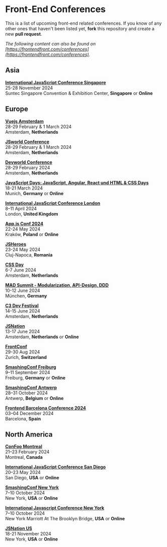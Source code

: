 # Front-End Conferences

This is a list of upcoming front-end related conferences. If you know of any other ones that haven't been listed yet, **fork** this repository and create a new **pull request**.

*The following content can also be found on [https://frontendfront.com/conferences](https://frontendfront.com/conferences).*

## Asia

[**International JavaScript Conference Singapore**](https://javascript-conference.com/singapore/)  
25-28 November 2024  
Suntec Singapore Convention & Exhibition Center, **Singapore** or **Online**

## Europe

[**Vuejs Amsterdam**](https://vuejs.amsterdam/)  
28-29 February & 1 March 2024  
Amsterdam, **Netherlands** 

[**JSworld Conference**](https://jsworldconference.com/)  
28-29 February & 1 March 2024  
Amsterdam, **Netherlands** 

[**Devworld Conference**](https://devworldconference.com/)  
28-29 February 2024  
Amsterdam, **Netherlands** 

[**JavaScript Days: JavaScript, Angular, React und HTML & CSS Days**](https://javascript-days.de/muenchen/)  
18-21 March 2024  
Munich, **Germany** or **Online**

[**International JavaScript Conference London**](https://javascript-conference.com/london/)  
8–11 April 2024  
London, **United Kingdom**

[**App.js Conf 2024**](https://appjs.co/)  
22-24 May 2024  
Kraków, **Poland** or **Online**

[**JSHeroes**](https://jsheroes.io/)  
23-24 May 2024  
Cluj-Napoca, **Romania**

[**CSS Day**](https://cssday.nl/2024)  
6-7 June 2024  
Amsterdam, **Netherlands**

[**MAD Summit - Modularization, API-Design, DDD**](https://mad-summit.de/muenchen/)  
10-12 June 2024  
München, **Germany**

[**C3 Dev Festival**](https://c3fest.com/)  
14-15 June 2024  
Amsterdam, **Netherlands**

[**JSNation**](https://jsnation.com/)  
13-17 June 2024  
Amsterdam, **Netherlands** or **Online**

[**FrontConf**](https://frontconference.com/)  
29-30 Aug 2024  
Zurich, **Switzerland**

[**SmashingConf Freiburg**](https://smashingconf.com/freiburg-2024/)  
9–11 September 2024  
Freiburg, **Germany** or **Online**

[**SmashingConf Antwerp**](https://smashingconf.com/antwerp-2024/)  
28–31 October 2024  
Antwerp, **Belgium** or **Online**

[**Frontend Barcelona Conference 2024**](https://frontend.barcelona/)  
03–04 December 2024  
Barcelona, **Spain**

## North America

[**ConFoo Montreal**](https://confoo.ca/en/2024)  
21–23 February 2024  
Montreal, **Canada**

[**International JavaScript Conference San Diego**](https://javascript-conference.com/san-diego/)  
20–23 May 2024  
San Diego, **USA** or **Online**

[**SmashingConf New York**](https://smashingconf.com/ny-2024/)  
7–10 October 2024  
New York, **USA** or **Online**

[**International Javascript Conference New York**](https://javascript-conference.com/new-york/)  
7–10 October 2024  
New York Marriott At The Brooklyn Bridge, **USA** or **Online**

[**JSNation US**](https://jsnation.us/)  
18-21 November 2024  
New York, **USA** or **Online**
